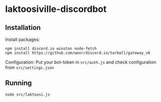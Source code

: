 # laktoosiville-discordbot
## Installation
Install packages:
```
npm install discord.io winston node-fetch
npm install https://github.com/woor/discord.io/tarball/gateway_v6
```

Configuration:
Put your bot-token in ```src/auth.js``` and check configuration from ```src/settings.json```

## Running
```
node src/laktoosi.js
```
